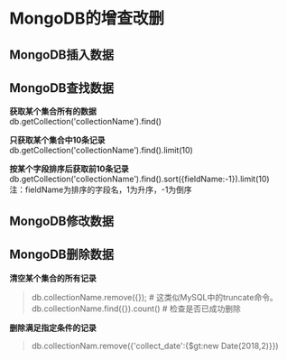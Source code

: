 # MongoDB的增查改删
## MongoDB插入数据
## MongoDB查找数据
**获取某个集合所有的数据**<br>
db.getCollection('collectionName').find()<br>

**只获取某个集合中10条记录**<br>
db.getCollection('collectionName').find().limit(10)<br>

**按某个字段排序后获取前10条记录**<br>
db.getCollection('collectionName').find().sort({fieldName:-1}).limit(10)<br>
注：fieldName为排序的字段名，1为升序，-1为倒序<br>

## MongoDB修改数据<br>
## MongoDB删除数据<br>

**清空某个集合的所有记录** <br>
> db.collectionName.remove({}); # 这类似MySQL中的truncate命令。<br>
> db.collectionName.find({}).count() #  检查是否已成功删除<br>

**删除满足指定条件的记录** <br>
> db.collectionNam.remove({'collect_date':{$gt:new Date(2018,2)}})

